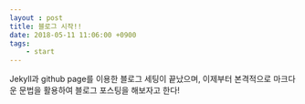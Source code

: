 ```yaml
---
layout : post
title: 블로그 시작!!
date: 2018-05-11 11:06:00 +0900
tags:
    - start
---
```


Jekyll과 github page를 이용한 블로그 세팅이 끝났으며, 이제부터 본격적으로 마크다운 문법을 활용하여 블로그 포스팅을 해보자고 한다!
